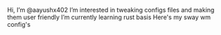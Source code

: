 Hi, I’m @aayushx402
I’m interested in tweaking configs files and making them user friendly
I’m currently learning rust basis
Here's my sway wm config's 

<!---
aayushx402/aayushx402 is a ✨ special ✨ repository because its `README.md` (this file) appears on your GitHub profile.
You can click the Preview link to take a look at your changes.
--->
